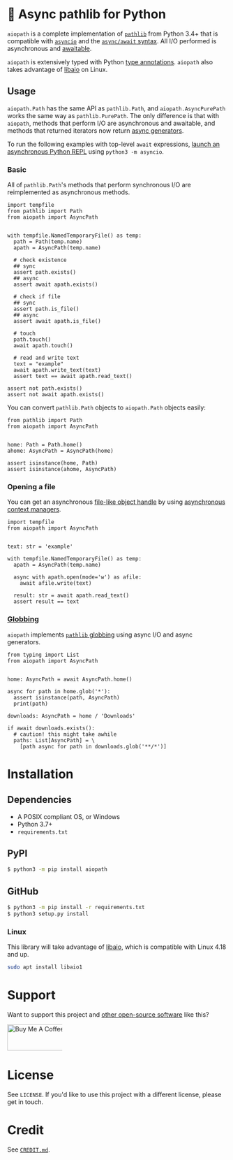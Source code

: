 # 📁 Async pathlib for Python
`aiopath` is a complete implementation of [`pathlib`](https://docs.python.org/3/library/pathlib.html) from Python 3.4+ that is compatible with [`asyncio`](https://docs.python.org/3/library/asyncio.html) and the [`async/await` syntax](https://www.python.org/dev/peps/pep-0492/). All I/O performed is asynchronous and [awaitable](https://docs.python.org/3/library/asyncio-task.html#awaitables).

`aiopath` is extensively typed with Python [type annotations](https://docs.python.org/3/library/typing.html). `aiopath` also takes advantage of [libaio](https://pagure.io/libaio) on Linux.

## Usage
`aiopath.Path` has the same API as `pathlib.Path`, and `aiopath.AsyncPurePath` works the same way as `pathlib.PurePath`. The only difference is that with `aiopath`, methods that perform I/O are asynchronous and awaitable, and methods that returned iterators now return [async generators](https://www.python.org/dev/peps/pep-0525/).

To run the following examples with top-level `await` expressions, [launch an asynchronous Python REPL](https://www.integralist.co.uk/posts/python-asyncio/#running-async-code-in-the-repl) using `python3 -m asyncio`.

### Basic
All of `pathlib.Path`'s methods that perform synchronous I/O are reimplemented as asynchronous methods.

```python3
import tempfile
from pathlib import Path
from aiopath import AsyncPath


with tempfile.NamedTemporaryFile() as temp:
  path = Path(temp.name)
  apath = AsyncPath(temp.name)

  # check existence
  ## sync
  assert path.exists()
  ## async
  assert await apath.exists()

  # check if file
  ## sync
  assert path.is_file()
  ## async
  assert await apath.is_file()

  # touch
  path.touch()
  await apath.touch()

  # read and write text
  text = "example"
  await apath.write_text(text)
  assert text == await apath.read_text()

assert not path.exists()
assert not await apath.exists()
```

You can convert `pathlib.Path` objects to `aiopath.Path` objects easily:
```python3
from pathlib import Path
from aiopath import AsyncPath


home: Path = Path.home()
ahome: AsyncPath = AsyncPath(home)

assert isinstance(home, Path)
assert isinstance(ahome, AsyncPath)
```

### Opening a file
You can get an asynchronous [file-like object handle](https://docs.python.org/3/glossary.html#term-file-object) by using [asynchronous context managers](https://docs.python.org/3/reference/datamodel.html#asynchronous-context-managers).

```python3
import tempfile
from aiopath import AsyncPath


text: str = 'example'

with tempfile.NamedTemporaryFile() as temp:
  apath = AsyncPath(temp.name)

  async with apath.open(mode='w') as afile:
    await afile.write(text)

  result: str = await apath.read_text()
  assert result == text
```

### [Globbing](https://en.wikipedia.org/wiki/Glob_(programming))
`aiopath` implements [`pathlib` globbing](https://docs.python.org/3/library/pathlib.html#pathlib.Path.glob) using async I/O and async generators.

```python3
from typing import List
from aiopath import AsyncPath


home: AsyncPath = await AsyncPath.home()

async for path in home.glob('*'):
  assert isinstance(path, AsyncPath)
  print(path)

downloads: AsyncPath = home / 'Downloads'

if await downloads.exists():
  # caution! this might take awhile
  paths: List[AsyncPath] = \
    [path async for path in downloads.glob('**/*')]
```

# Installation
## Dependencies
 - A POSIX compliant OS, or Windows
 - Python 3.7+
 - `requirements.txt`

## PyPI
```bash
$ python3 -m pip install aiopath
```

## GitHub
```bash
$ python3 -m pip install -r requirements.txt
$ python3 setup.py install
```

### Linux
This library will take advantage of [libaio](https://pagure.io/libaio), which is compatible with Linux 4.18 and up.

```bash
sudo apt install libaio1
```

# Support
Want to support this project and [other open-source software](https://github.com/alexdelorenzo) like this?

<a href="https://www.buymeacoffee.com/alexdelorenzo" target="_blank"><img src="https://cdn.buymeacoffee.com/buttons/v2/default-yellow.png" alt="Buy Me A Coffee" height="60px" style="height: 60px !important;width: 217px !important;max-width:25%" ></a>

# License
See `LICENSE`. If you'd like to use this project with a different license, please get in touch.


# Credit
See [`CREDIT.md`](/CREDIT.md).
